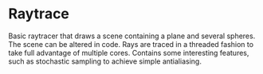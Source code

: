 # Raytrace #

Basic raytracer that draws a scene containing a plane and several spheres. The scene can be altered in code. Rays are traced in a threaded fashion to take full advantage of multiple cores. Contains some interesting features, such as stochastic sampling to achieve simple antialiasing.